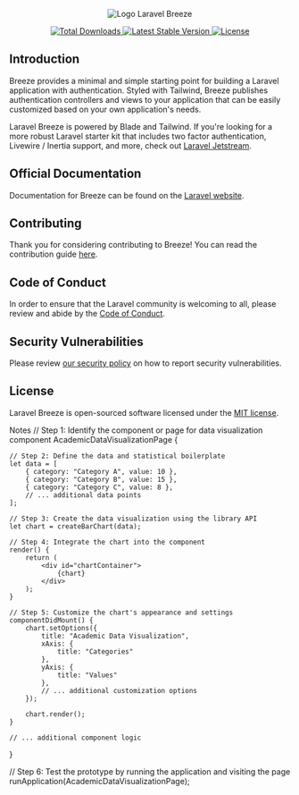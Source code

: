 <p align="center"><img src="/art/logo.svg" alt="Logo Laravel Breeze"></p>

<p align="center">
    <a href="https://packagist.org/packages/laravel/breeze">
        <img src="https://img.shields.io/packagist/dt/laravel/breeze" alt="Total Downloads">
    </a>
    <a href="https://packagist.org/packages/laravel/breeze">
        <img src="https://img.shields.io/packagist/v/laravel/breeze" alt="Latest Stable Version">
    </a>
    <a href="https://packagist.org/packages/laravel/breeze">
        <img src="https://img.shields.io/packagist/l/laravel/breeze" alt="License">
    </a>
</p>

## Introduction

Breeze provides a minimal and simple starting point for building a Laravel application with authentication. Styled with Tailwind, Breeze publishes authentication controllers and views to your application that can be easily customized based on your own application's needs.

Laravel Breeze is powered by Blade and Tailwind. If you're looking for a more robust Laravel starter kit that includes two factor authentication, Livewire / Inertia support, and more, check out [Laravel Jetstream](https://jetstream.laravel.com).

## Official Documentation

Documentation for Breeze can be found on the [Laravel website](https://laravel.com/docs/starter-kits#laravel-breeze).

## Contributing

Thank you for considering contributing to Breeze! You can read the contribution guide [here](.github/CONTRIBUTING.md).

## Code of Conduct

In order to ensure that the Laravel community is welcoming to all, please review and abide by the [Code of Conduct](https://laravel.com/docs/contributions#code-of-conduct).

## Security Vulnerabilities

Please review [our security policy](https://github.com/laravel/breeze/security/policy) on how to report security vulnerabilities.

## License

Laravel Breeze is open-sourced software licensed under the [MIT license](LICENSE.md).

Notes
// Step 1: Identify the component or page for data visualization
component AcademicDataVisualizationPage {

    // Step 2: Define the data and statistical boilerplate
    let data = [
        { category: "Category A", value: 10 },
        { category: "Category B", value: 15 },
        { category: "Category C", value: 8 },
        // ... additional data points
    ];

    // Step 3: Create the data visualization using the library API
    let chart = createBarChart(data);

    // Step 4: Integrate the chart into the component
    render() {
        return (
            <div id="chartContainer">
                {chart}
            </div>
        );
    }

    // Step 5: Customize the chart's appearance and settings
    componentDidMount() {
        chart.setOptions({
            title: "Academic Data Visualization",
            xAxis: {
                title: "Categories"
            },
            yAxis: {
                title: "Values"
            },
            // ... additional customization options
        });

        chart.render();
    }

    // ... additional component logic

}

// Step 6: Test the prototype by running the application and visiting the page
runApplication(AcademicDataVisualizationPage);
